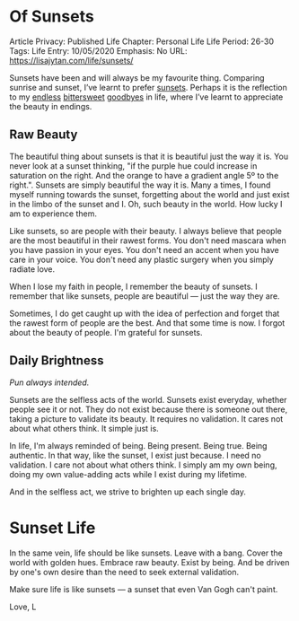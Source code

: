 # Of Sunsets

Article Privacy: Published
Life Chapter: Personal Life
Life Period: 26-30
Tags: Life
Entry: 10/05/2020
Emphasis: No
URL: https://lisajytan.com/life/sunsets/

Sunsets have been and will always be my favourite thing. Comparing sunrise and sunset, I’ve learnt to prefer [sunsets](http://lisajytan.com/poetry/sunset-secrets/). Perhaps it is the reflection to my [endless](http://lisajytan.com/life/hk-sg/) [bittersweet](http://lisajytan.com/love/goodbyes/) [goodbyes](http://lisajytan.com/love/finally/) in life, where I’ve learnt to appreciate the beauty in endings.

## Raw Beauty

The beautiful thing about sunsets is that it is beautiful just the way it is. You never look at a sunset thinking, "if the purple hue could increase in saturation on the right. And the orange to have a gradient angle 5º to the right.". Sunsets are simply beautiful the way it is. Many a times, I found myself running towards the sunset, forgetting about the world and just exist in the limbo of the sunset and I. Oh, such beauty in the world. How lucky I am to experience them.

Like sunsets, so are people with their beauty. I always believe that people are the most beautiful in their rawest forms. You don't need mascara when you have passion in your eyes. You don't need an accent when you have care in your voice. You don't need any plastic surgery when you simply radiate love.

When I lose my faith in people, I remember the beauty of sunsets. I remember that like sunsets, people are beautiful — just the way they are.

Sometimes, I do get caught up with the idea of perfection and forget that the rawest form of people are the best. And that some time is now. I forgot about the beauty of people. I'm grateful for sunsets.

## Daily Brightness

*Pun always intended.*

Sunsets are the selfless acts of the world. Sunsets exist everyday, whether people see it or not. They do not exist because there is someone out there, taking a picture to validate its beauty. It requires no validation. It cares not about what others think. It simple just is.

In life, I'm always reminded of being. Being present. Being true. Being authentic. In that way, like the sunset, I exist just because. I need no validation. I care not about what others think. I simply am my own being, doing my own value-adding acts while I exist during my lifetime.

And in the selfless act, we strive to brighten up each single day.

# Sunset Life

In the same vein, life should be like sunsets. Leave with a bang. Cover the world with golden hues. Embrace raw beauty. Exist by being. And be driven by one's own desire than the need to seek external validation.

Make sure life is like sunsets — a sunset that even Van Gogh can't paint.

Love,
L
